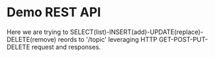 # Demo REST API

Here we are trying to SELECT(list)-INSERT(add)-UPDATE(replace)-DELETE(remove) reords to '/topic' leveraging HTTP GET-POST-PUT-DELETE request and responses.
